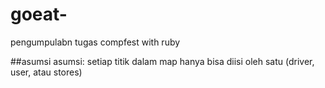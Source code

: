 # goeat-
pengumpulabn tugas compfest with ruby

##asumsi
asumsi: setiap titik dalam map hanya bisa diisi oleh satu (driver, user, atau stores)
